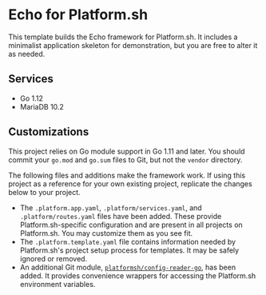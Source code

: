 # Echo for Platform.sh

This template builds the Echo framework for Platform.sh.  It includes a minimalist application skeleton for demonstration, but you are free to alter it as needed.

## Services

* Go 1.12
* MariaDB 10.2

## Customizations

This project relies on Go module support in Go 1.11 and later.  You should commit your `go.mod` and `go.sum` files to Git, but not the `vendor` directory.

The following files and additions make the framework work.  If using this project as a reference for your own existing project, replicate the changes below to your project.

* The `.platform.app.yaml`, `.platform/services.yaml`, and `.platform/routes.yaml` files have been added.  These provide Platform.sh-specific configuration and are present in all projects on Platform.sh.  You may customize them as you see fit.
* The `.platform.template.yaml` file contains information needed by Platform.sh's project setup process for templates.  It may be safely ignored or removed.
* An additional Git module, [`platformsh/config-reader-go`](https://github.com/platformsh/config-reader-go), has been added.  It provides convenience wrappers for accessing the Platform.sh environment variables.
